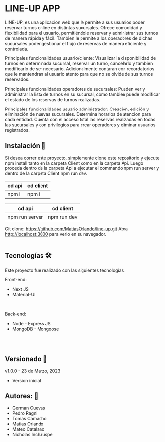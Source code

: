 # LINE-UP APP

LINE-UP, es una aplicacion web que le permite a sus usuarios poder reservar turnos online en distintas sucursales.
Ofrece comodidad y flexibilidad para el usuario, permitiéndole reservar y administrar sus turnos de manera rápida y fácil. Tambien le permite a los operadores de dichas sucursales poder gestionar el flujo de reservas de manera eficiente y controlada.

Principales funcionalidades usuario/cliente: Visualizar la disponibilidad de turnos en determinada sucursal, reservar un turno, cancelarlo y tambien modificarlo de ser necesario. Adicionalmente contaran con recordatorios que le mantendran al usuario atento para que no se olvide de sus turnos reservados.

Principales funcionalidades operadores de sucursales: Pueden ver y administrar la lista de turnos en su sucursal, como tambien puede modificar el estado de los reservas de turnos realizadas.

Principales funcionalidades usuario administrador: Creación, edición y eliminación de nuevas sucursales. Determina horarios de atencion para cada entidad. Cuenta con el acceso total las reservas realizadas en todas las sucursales y con privilegios para crear operadores y eliminar usuarios registrados.

## Instalación 🔧

Si desea correr este proyecto, simplemente clone este repositorio y ejecute npm install tanto en la carpeta Client como en la carpeta Api. Luego proceda dentro de la carpeta Api a ejecutar el commando npm run server y dentro de la carpeta Client npm run dev.

| cd api | cd client |
| ------ | --------- |
| npm i  | npm i     |

| cd api         | cd client   |
| -------------- | ----------- |
| npm run server | npm run dev |

Git clone: https://github.com/MatiasOrlando/line-up.git
Abra [http://localhost:3000](http://localhost:3000) para verlo en su navegador.
<br>
<br>

## Tecnologías 🛠️

Este proyecto fue realizado con las siguientes tecnologías:

Front-end:

<ul>
<li>Next JS</li>
<li>Material-UI</li>
</ul>
<br>

Back-end:

<ul>
<li>Node - Express JS</li>
<li>MongoDB - Mongoose</li>
</ul>
<br><br>

## Versionado 📝

v1.0.0 - 23 de Marzo, 2023

<ul>
<li>Version inicial</li>
</ul>

## Autores: 🚀

<ul>
<li>German Cuevas</li>
<li>Pedro Ragni</li>
<li>Tomas Camacho</li>
<li>Matias Orlando</li>
<li>Mateo Catalano</li>
<li>Nicholas Inchauspe</li>
</ul>
